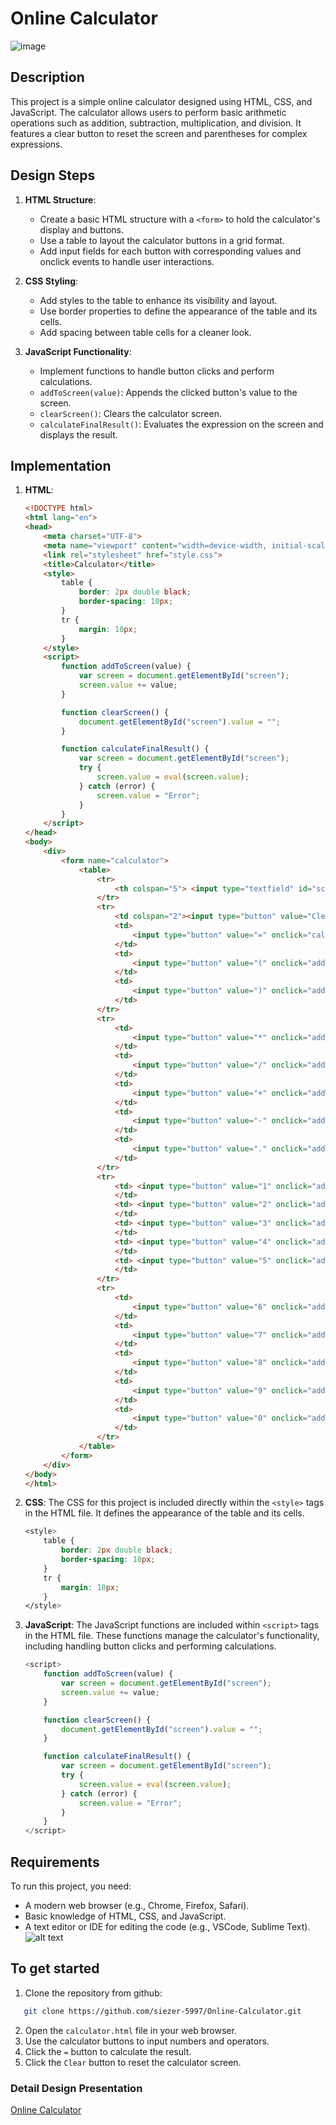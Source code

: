# Online Calculator
![image](https://github.com/siezer-5997/Online-Calculator/blob/main/calculator.png?raw=true)
## Description
This project is a simple online calculator designed using HTML, CSS, and JavaScript. The calculator allows users to perform basic arithmetic operations such as addition, subtraction, multiplication, and division. It features a clear button to reset the screen and parentheses for complex expressions.

## Design Steps
1. **HTML Structure**:
   - Create a basic HTML structure with a `<form>` to hold the calculator's display and buttons.
   - Use a table to layout the calculator buttons in a grid format.
   - Add input fields for each button with corresponding values and onclick events to handle user interactions.

2. **CSS Styling**:
   - Add styles to the table to enhance its visibility and layout.
   - Use border properties to define the appearance of the table and its cells.
   - Add spacing between table cells for a cleaner look.

3. **JavaScript Functionality**:
   - Implement functions to handle button clicks and perform calculations.
   - `addToScreen(value)`: Appends the clicked button's value to the screen.
   - `clearScreen()`: Clears the calculator screen.
   - `calculateFinalResult()`: Evaluates the expression on the screen and displays the result.

## Implementation
1. **HTML**:
    ```html
    <!DOCTYPE html>
    <html lang="en">
    <head>
        <meta charset="UTF-8">
        <meta name="viewport" content="width=device-width, initial-scale=1.0">
        <link rel="stylesheet" href="style.css">
        <title>Calculator</title>
        <style>
            table {
                border: 2px double black;
                border-spacing: 10px;
            }
            tr {
                margin: 10px;
            }
        </style>
        <script>
            function addToScreen(value) {
                var screen = document.getElementById("screen");
                screen.value += value;
            }

            function clearScreen() {
                document.getElementById("screen").value = "";
            }

            function calculateFinalResult() {
                var screen = document.getElementById("screen");
                try {
                    screen.value = eval(screen.value);
                } catch (error) {
                    screen.value = "Error";
                }
            }
        </script>
    </head>
    <body>
        <div>
            <form name="calculator">
                <table>
                    <tr>
                        <th colspan="5"> <input type="textfield" id="screen" name="screen" value=""></th>
                    </tr>
                    <tr>
                        <td colspan="2"><input type="button" value="Clear" onclick="clearScreen()"></td>
                        <td> 
                            <input type="button" value="=" onclick="calculateFinalResult()">
                        </td>
                        <td> 
                            <input type="button" value="(" onclick="addToScreen('(')">
                        </td>
                        <td> 
                            <input type="button" value=")" onclick="addToScreen(')')">
                        </td>
                    </tr>
                    <tr>
                        <td> 
                            <input type="button" value="*" onclick="addToScreen('*')">
                        </td>
                        <td>
                            <input type="button" value="/" onclick="addToScreen('/')">
                        </td>
                        <td>
                            <input type="button" value="+" onclick="addToScreen('+')">
                        </td>
                        <td>
                            <input type="button" value="-" onclick="addToScreen('-')">
                        </td>
                        <td>
                            <input type="button" value="." onclick="addToScreen('.')">
                        </td>
                    </tr>
                    <tr>
                        <td> <input type="button" value="1" onclick="addToScreen('1')">
                        </td>
                        <td> <input type="button" value="2" onclick="addToScreen('2')">
                        </td>
                        <td> <input type="button" value="3" onclick="addToScreen('3')">
                        </td>
                        <td> <input type="button" value="4" onclick="addToScreen('4')">
                        </td>
                        <td> <input type="button" value="5" onclick="addToScreen('5')">
                        </td>
                    </tr>
                    <tr>
                        <td> 
                            <input type="button" value="6" onclick="addToScreen('6')">
                        </td>
                        <td>            
                            <input type="button" value="7" onclick="addToScreen('7')">
                        </td>
                        <td>            
                            <input type="button" value="8" onclick="addToScreen('8')">
                        </td>
                        <td>            
                            <input type="button" value="9" onclick="addToScreen('9')">
                        </td>
                        <td>
                            <input type="button" value="0" onclick="addToScreen('0')">
                        </td>
                    </tr>
                </table>
            </form>
        </div>
    </body>
    </html>
    ```

2. **CSS**:
    The CSS for this project is included directly within the `<style>` tags in the HTML file. It defines the appearance of the table and its cells.
    ```css
    <style>
        table {
            border: 2px double black;
            border-spacing: 10px;
        }
        tr {
            margin: 10px;
        }
    </style>
    ```

3. **JavaScript**:
    The JavaScript functions are included within `<script>` tags in the HTML file. These functions manage the calculator's functionality, including handling button clicks and performing calculations.
    ```Javascript
    <script>
        function addToScreen(value) {
            var screen = document.getElementById("screen");
            screen.value += value;
        }

        function clearScreen() {
            document.getElementById("screen").value = "";
        }

        function calculateFinalResult() {
            var screen = document.getElementById("screen");
            try {
                screen.value = eval(screen.value);
            } catch (error) {
                screen.value = "Error";
            }
        }
    </script>
    ```

## Requirements
To run this project, you need:
- A modern web browser (e.g., Chrome, Firefox, Safari).
- Basic knowledge of HTML, CSS, and JavaScript.
- A text editor or IDE for editing the code (e.g., VSCode, Sublime Text).
![alt text](image.png)

## To get started
1. Clone the repository from github:
```sh
   git clone https://github.com/siezer-5997/Online-Calculator.git
   ```
2. Open the `calculator.html` file in your web browser.
2. Use the calculator buttons to input numbers and operators.
3. Click the `=` button to calculate the result.
4. Click the `Clear` button to reset the calculator screen.

### Detail Design Presentation
[Online Calculator](https://docs.google.com/presentation/d/1tk4bjVZ95otcAjiNMmYUUWfkkI_RleeH-pGp4vklnZM/edit?usp=sharing)

